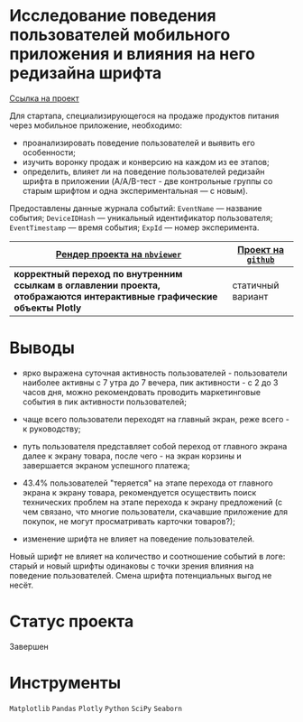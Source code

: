 # Исследование поведения пользователей мобильного приложения и влияния на него редизайна шрифта

[Ссылка на проект](https://nbviewer.org/github/anapon-DA/projects/blob/d61903e876e19956409612cf1ece5286a6854feb/App%20Redesign%20AAB-testing/AAB-test-app-redesign.ipynb)

Для стартапа, специализирующегося на продаже продуктов питания через мобильное приложение, необходимо:

- проанализировать поведение пользователей и выявить его особенности;
- изучить воронку продаж и конверсию на каждом из ее этапов;
- определить, влияет ли на поведение пользователей редизайн шрифта в приложении (A/A/B-тест - две контрольные группы со старым шрифтом и одна экспериментальная — с новым).

Предоставлены данные журнала событий:
`EventName` — название события;
`DeviceIDHash` — уникальный идентификатор пользователя;
`EventTimestamp` — время события;
`ExpId` — номер эксперимента.

| [Рендер проекта на `nbviewer`](https://nbviewer.org/github/anapon-DA/projects/blob/d61903e876e19956409612cf1ece5286a6854feb/App%20Redesign%20AAB-testing/AAB-test-app-redesign.ipynb) | [Проект на `github`](https://github.com/anapon-DA/projects/blob/main/App%20Redesign%20AAB-testing/AAB-test-app-redesign.ipynb) |
| --- | --- |
| **корректный переход по внутренним ссылкам в оглавлении проекта, отображаются интерактивные графические объекты Plotly** | статичный вариант |

# Выводы

- ярко выражена суточная активность пользователей - пользователи наиболее активны с 7 утра до 7 вечера, пик активности - с 2 до 3 часов дня, можно рекомендовать проводить маркетинговые события в пик активности пользователей;

- чаще всего пользователи переходят на главный экран, реже всего - к руководству;

- путь пользователя представляет собой переход от главного экрана далее к экрану товара, после чего - на экран корзины и завершается экраном успешного платежа;

- 43.4% пользователей "теряется" на этапе перехода от главного экрана к экрану товара, рекомендуется осуществить поиск технических проблем на этапе перехода к экрану предложений (с чем связано, что многие пользователи, скачавшие приложение для покупок, не могут просматривать карточки товаров?);

- изменение шрифта не влияет на поведение пользователей.

Новый шрифт не влияет на количество и соотношение событий в логе: старый и новый шрифты одинаковы с точки зрения влияния на поведение пользователей. Смена шрифта потенциальных выгод не несёт.

# Статус проекта

Завершен

# Инструменты

`Matplotlib`
`Pandas`
`Plotly`
`Python`
`SciPy`
`Seaborn`
